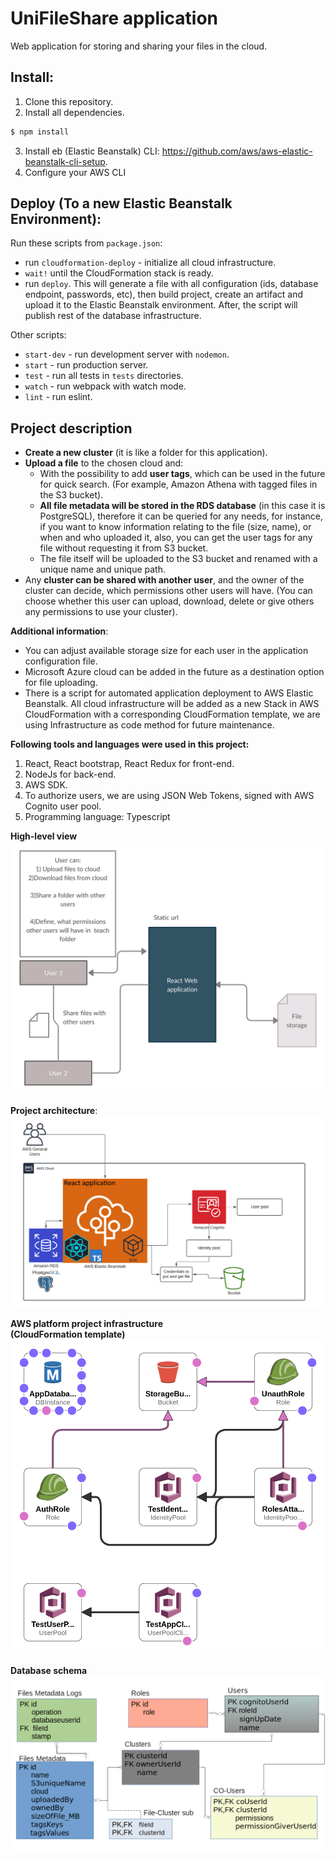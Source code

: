 # UniFileShare application
Web application for storing and sharing your files in the cloud.
## Install:
1. Clone this repository.
2. Install all dependencies.
```bash
$ npm install
``` 
3. Install eb (Elastic Beanstalk) CLI: https://github.com/aws/aws-elastic-beanstalk-cli-setup.
4. Configure your AWS CLI

## Deploy (To a new Elastic Beanstalk Environment):
Run these scripts from `package.json`:
* run `cloudformation-deploy` - initialize all cloud infrastructure.
* `wait!` until the CloudFormation stack is ready.
* run `deploy`. This will generate a file with all configuration (ids, database endpoint, passwords, etc), then build project, create an artifact and upload it to the Elastic Beanstalk environment. After, the script will publish rest of the database infrastructure. 

Other scripts:
* `start-dev` - run development server with `nodemon`.
* `start` - run production server.
* `test` - run all tests in `tests` directories.
* `watch` - run webpack with watch mode.
* `lint` - run eslint.

## Project description

* **Create a new cluster** (it is like a folder for this application).
* **Upload a file** to the chosen cloud and:
  * With the possibility to add **user tags**, which can be used in the future for quick search. (For example, Amazon Athena with tagged files in the S3 bucket).
  * **All file metadata will be stored in the RDS database** (in this case it is PostgreSQL), therefore it can be queried for any needs, for instance, if you want to know information relating to the file (size, name), or when and who uploaded it, also, you can get the user tags for any file without requesting it from S3 bucket.
  * The file itself will be uploaded to the S3 bucket and renamed with a unique name and unique path.
* Any **cluster can be shared with another user**, and the owner of the cluster can decide, which permissions other users will have. (You can choose whether this user can upload, download, delete or give others any permissions to use your cluster).



**Additional information**:
* You can adjust available storage size for each user in the application configuration file.
* Microsoft Azure cloud can be added in the future as a destination option for file uploading.
* There is a script for automated application deployment to AWS Elastic Beanstalk. All cloud infrastructure will be added as a new Stack in AWS CloudFormation with a corresponding CloudFormation template, we are using Infrastructure as code method for future maintenance.



**Following tools and languages were used in this project:**
1. React, React bootstrap, React Redux for front-end.
2. NodeJs for back-end.
3. AWS SDK.
4. To authorize users, we are using JSON Web Tokens, signed with AWS Cognito user pool.
5. Programming language: Typescript

**High-level view**
![](images/highLevelView.png)

**Project architecture**:
![](images/projectArchitecture.png)

**AWS platform project infrastructure<br>(CloudFormation template)**
![](images/awsArchitecture.png)

**Database schema**
![](images/databaseSchema.png)
